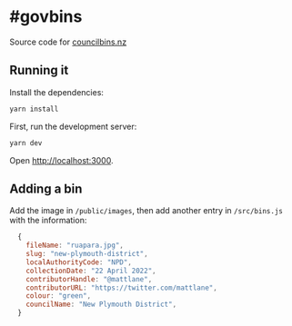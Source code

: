 # #govbins

Source code for [councilbins.nz](http://councilbins.nz/)

## Running it

Install the dependencies:

```bash
yarn install
```

First, run the development server:

```bash
yarn dev
```

Open [http://localhost:3000](http://localhost:3000).

## Adding a bin

Add the image in `/public/images`, then add another entry in `/src/bins.js` with the information:

```javascript
  {
    fileName: "ruapara.jpg",
    slug: "new-plymouth-district",
    localAuthorityCode: "NPD",
    collectionDate: "22 April 2022",
    contributorHandle: "@mattlane",
    contributorURL: "https://twitter.com/mattlane",
    colour: "green",
    councilName: "New Plymouth District",
  }
```
